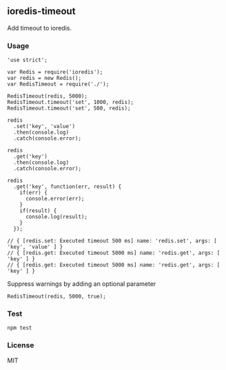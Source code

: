 ## ioredis-timeout

Add timeout to ioredis.

### Usage

```
'use strict';

var Redis = require('ioredis');
var redis = new Redis();
var RedisTimeout = require('./');

RedisTimeout(redis, 5000);
RedisTimeout.timeout('set', 1000, redis);
RedisTimeout.timeout('set', 500, redis);

redis
  .set('key', 'value')
  .then(console.log)
  .catch(console.error);

redis
  .get('key')
  .then(console.log)
  .catch(console.error);

redis
  .get('key', function(err, result) {
    if(err) {
      console.error(err);
    }
    if(result) {
      console.log(result);
    }
  });

// { [redis.set: Executed timeout 500 ms] name: 'redis.set', args: [ 'key', 'value' ] }
// { [redis.get: Executed timeout 5000 ms] name: 'redis.get', args: [ 'key' ] }
// { [redis.get: Executed timeout 5000 ms] name: 'redis.get', args: [ 'key' ] }
```

Suppress warnings by adding an optional parameter
```
RedisTimeout(redis, 5000, true);
```

### Test

```
npm test
```

### License

MIT
